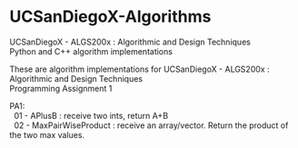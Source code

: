 # UCSanDiegoX-Algorithms
UCSanDiegoX -  ALGS200x : Algorithmic and Design Techniques  
Python and C++ algorithm implementations

These are algorithm implementations for UCSanDiegoX -  ALGS200x : Algorithmic and Design Techniques  
Programming Assignment 1

PA1:  
&nbsp; 01 - APlusB : receive two ints, return A+B  
&nbsp; 02 - MaxPairWiseProduct : receive an array/vector. Return the product of the two max values.  
